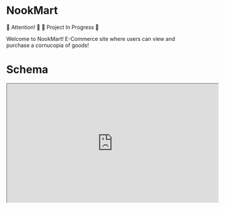 # NookMart

🚨 Attention! 🚨
🚧 Project In Progress 🚧

Welcome to NookMart! 
E-Commerce site where users can view and purchase a cornucopia of goods!

# Schema
<iframe width="560" height="315" src='https://dbdiagram.io/embed/64f0b55802bd1c4a5ec1ceed'> </iframe>
